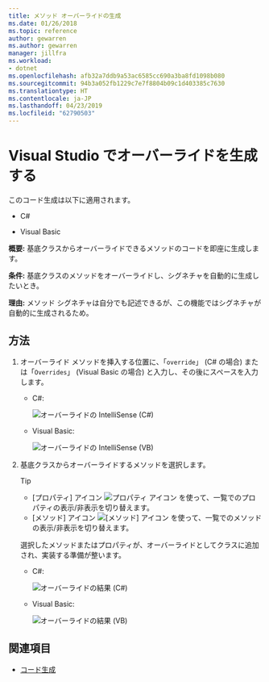 ```yaml
---
title: メソッド オーバーライドの生成
ms.date: 01/26/2018
ms.topic: reference
author: gewarren
ms.author: gewarren
manager: jillfra
ms.workload:
- dotnet
ms.openlocfilehash: afb32a7ddb9a53ac6585cc690a3ba8fd1098b080
ms.sourcegitcommit: 94b3a052fb1229c7e7f8804b09c1d403385c7630
ms.translationtype: HT
ms.contentlocale: ja-JP
ms.lasthandoff: 04/23/2019
ms.locfileid: "62790503"
---
```

# <a name="generate-an-override-in-visual-studio"></a>Visual Studio でオーバーライドを生成する

このコード生成は以下に適用されます。

- C#

- Visual Basic

**概要:** 基底クラスからオーバーライドできるメソッドのコードを即座に生成します。

**条件:** 基底クラスのメソッドをオーバーライドし、シグネチャを自動的に生成したいとき。

**理由:** メソッド シグネチャは自分でも記述できるが、この機能ではシグネチャが自動的に生成されるため。

## <a name="how-to"></a>方法

1. オーバーライド メソッドを挿入する位置に、「`override`」 (C# の場合) または「`Overrides`」 (Visual Basic の場合) と入力し、その後にスペースを入力します。

   - C#: 

      ![オーバーライドの IntelliSense (C#)](media/override-intellisense-cs.png)

   - Visual Basic: 

      ![オーバーライドの IntelliSense (VB)](media/override-intellisense-vb.png)

2. 基底クラスからオーバーライドするメソッドを選択します。

   > [!TIP]
   > - [プロパティ] アイコン ![プロパティ アイコン](media/override-property-cs.png) を使って、一覧でのプロパティの表示/非表示を切り替えます。
   > - [メソッド] アイコン ![[メソッド] アイコン](media/override-method-cs.png) を使って、一覧でのメソッドの表示/非表示を切り替えます。

   選択したメソッドまたはプロパティが、オーバーライドとしてクラスに追加され、実装する準備が整います。

   - C#: 

       ![オーバーライドの結果 (C#)](media/override-result-cs.png)

   - Visual Basic: 

       ![オーバーライドの結果 (VB)](media/override-result-vb.png)

## <a name="see-also"></a>関連項目

- [コード生成](../code-generation-in-visual-studio.md)